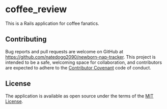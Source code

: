 # coffee_review

This is a Rails application for coffee fanatics.

## Contributing

Bug reports and pull requests are welcome on GitHub at https://github.com/natedogg2090/newborn-nap-tracker. This project is intended to be a safe, welcoming space for collaboration, and contributors are expected to adhere to the [Contributor Covenant](http://contributor-covenant.org) code of conduct.

## License

The application is available as open source under the terms of the [MIT License](https://opensource.org/licenses/MIT).


